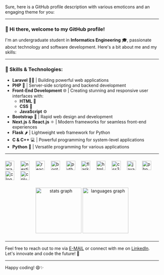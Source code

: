 <br clear="both">

Sure, here is a GitHub profile description with various emoticons and an engaging theme for you:

---



### 👋 Hi there, welcome to my GitHub profile!

I'm an undergraduate student in **Informatics Engineering** 🎓, passionate about technology and software development. Here's a bit about me and my skills:

---

### 🔧 Skills & Technologies:
- **Laravel** 🧑‍💻 | Building powerful web applications
- **PHP** 🐘 | Server-side scripting and backend development
- **Front-End Development** 🌐 | Creating stunning and responsive user interfaces with:
  - **HTML** 📄
  - **CSS** 🎨
  - **JavaScript** ⚙️
- **Bootstrap** 🚀 | Rapid web design and development
- **Next.js** & **React.js** ⚛️ | Modern frameworks for seamless front-end experiences
- **Flask** 🌶️ | Lightweight web framework for Python
- **C & C++** 💻 | Powerful programming for system-level applications
- **Python** 🐍 | Versatile programming for various applications

---

###

<div align="left">
  <img src="https://cdn.simpleicons.org/laravel/FF2D20" height="30" alt="laravel logo"  />
  <img width="12" />
  <img src="https://cdn.jsdelivr.net/gh/devicons/devicon/icons/nextjs/nextjs-original.svg" height="30" alt="nextjs logo"  />
  <img width="12" />
  <img src="https://cdn.jsdelivr.net/gh/devicons/devicon/icons/react/react-original.svg" height="30" alt="react logo"  />
  <img width="12" />
  <img src="https://cdn.jsdelivr.net/gh/devicons/devicon/icons/bootstrap/bootstrap-original.svg" height="30" alt="bootstrap logo"  />
  <img width="12" />
  <img src="https://cdn.jsdelivr.net/gh/devicons/devicon/icons/python/python-original.svg" height="30" alt="python logo"  />
  <img width="12" />
  <img src="https://skillicons.dev/icons?i=flask" height="30" alt="flask logo"  />
  <img width="12" />
  <img src="https://cdn.jsdelivr.net/gh/devicons/devicon/icons/html5/html5-original.svg" height="30" alt="html5 logo"  />
  <img width="12" />
  <img src="https://cdn.jsdelivr.net/gh/devicons/devicon/icons/css3/css3-original.svg" height="30" alt="css3 logo"  />
  <img width="12" />
  <img src="https://cdn.jsdelivr.net/gh/devicons/devicon/icons/javascript/javascript-original.svg" height="30" alt="javascript logo"  />
  <img width="12" />
  <img src="https://cdn.jsdelivr.net/gh/devicons/devicon/icons/php/php-original.svg" height="30" alt="php logo"  />
  <img width="12" />
  <img src="https://cdn.jsdelivr.net/gh/devicons/devicon/icons/c/c-original.svg" height="30" alt="c logo"  />
  <img width="12" />
  <img src="https://cdn.jsdelivr.net/gh/devicons/devicon/icons/cplusplus/cplusplus-original.svg" height="30" alt="cplusplus logo"  />
</div>

###

<div align="center">
  <img src="https://github-readme-stats.vercel.app/api?username=idmaja&hide_title=false&hide_rank=false&show_icons=true&include_all_commits=true&count_private=true&disable_animations=false&theme=dracula&locale=en&hide_border=false" height="150" alt="stats graph"  />
  <img src="https://github-readme-stats.vercel.app/api/top-langs?username=idmaja&locale=en&hide_title=false&layout=compact&card_width=320&langs_count=5&theme=dracula&hide_border=false" height="150" alt="languages graph"  />
</div>

###

---

Feel free to reach out to me via [E-MAIL](mailto:dhimasm999@gmail.com) or connect with me on [LinkedIn](https://www.linkedin.com/iddmm). Let's innovate and code the future! 🚀

---

Happy coding! 😄✨

